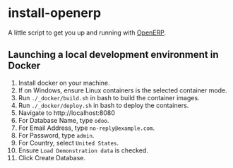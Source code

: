 install-openerp
===============
A little script to get you up and running with [OpenERP](http://openerp.com).


## Launching a local development environment in Docker

1. Install docker on your machine.
2. If on Windows, ensure Linux containers is the selected container mode.
3. Run `./_docker/build.sh` in bash to build the container images.
4. Run `./_docker/deploy.sh` in bash to deploy the containers.
5. Navigate to http://localhost:8080
6. For Database Name, type `odoo`.
7. For Email Address, type `no-reply@example.com`.
8. For Password, type `admin`.
9. For Country, select `United States`.
10. Ensure `Load Demonstration data` is checked.
11. Click Create Database.